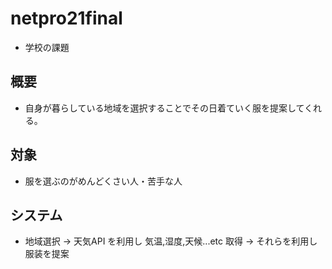 # netpro21final
- 学校の課題


## 概要
- 自身が暮らしている地域を選択することでその日着ていく服を提案してくれる。

## 対象
- 服を選ぶのがめんどくさい人・苦手な人

## システム
- 地域選択 -> 天気API を利用し 気温,湿度,天候...etc 取得 -> それらを利用し服装を提案